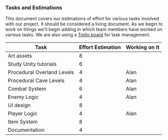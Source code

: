 ### Tasks and Estimations

This document covers our estimations of effort for various tasks involved with our project. It should be considered a living document. As we begin to work on things we'll begin adding in which team members have worked on various tasks. We are also using a [Trello board](https://trello.com/b/2Ki7x1em/c346-project) for task management. 

| Task				| Effort Estimation	| Working on It	|
| -----				| -----			| -----		|
| Art assets 			| 8			|		|
| Study Unity tutorials		| 6			|		|
| Procedural Overland Levels	| 4			| Alan		|
| Procedural Cave Levels	| 4			| Alan		|
| Combat System			| 6			| Alan		|
| Enemy Logic 			| 4			| Alan		|
| UI design 			| 8			|		|
| Player Logic	 		| 4			| Alan		|
| Item System 			| 8			|		|
| Documentation 		| 4			|		|
